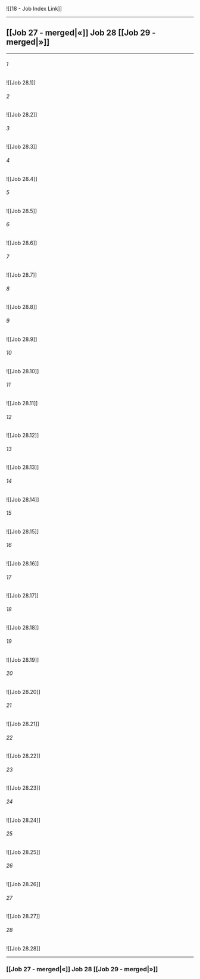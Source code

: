 ![[18 - Job Index Link]]

---
##  [[Job 27 - merged|«]] Job 28 [[Job 29 - merged|»]]

---

###### 1
![[Job 28.1]] 

###### 2
![[Job 28.2]] 

###### 3
![[Job 28.3]] 

###### 4
![[Job 28.4]]

###### 5 
![[Job 28.5]] 

###### 6
![[Job 28.6]] 

###### 7
![[Job 28.7]] 

###### 8
![[Job 28.8]] 

###### 9
![[Job 28.9]] 

###### 10
![[Job 28.10]] 

###### 11
![[Job 28.11]] 

###### 12
![[Job 28.12]]

###### 13
![[Job 28.13]] 

###### 14
![[Job 28.14]] 

###### 15
![[Job 28.15]]

###### 16
![[Job 28.16]] 

###### 17
![[Job 28.17]]

###### 18
![[Job 28.18]] 

###### 19
![[Job 28.19]] 

###### 20
![[Job 28.20]]

###### 21
![[Job 28.21]] 

###### 22
![[Job 28.22]] 

###### 23
![[Job 28.23]]

###### 24
![[Job 28.24]] 

###### 25
![[Job 28.25]]

###### 26
![[Job 28.26]] 

###### 27
![[Job 28.27]] 

###### 28
![[Job 28.28]]


---
###  [[Job 27 - merged|«]] Job 28 [[Job 29 - merged|»]]